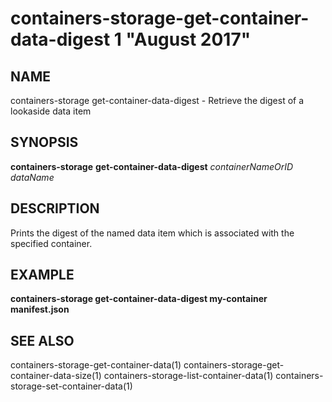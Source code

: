 # containers-storage-get-container-data-digest 1 "August 2017"

## NAME
containers-storage get-container-data-digest - Retrieve the digest of a lookaside data item

## SYNOPSIS
**containers-storage** **get-container-data-digest** *containerNameOrID* *dataName*

## DESCRIPTION
Prints the digest of the named data item which is associated with the specified
container.

## EXAMPLE
**containers-storage get-container-data-digest my-container manifest.json**

## SEE ALSO
containers-storage-get-container-data(1)
containers-storage-get-container-data-size(1)
containers-storage-list-container-data(1)
containers-storage-set-container-data(1)
